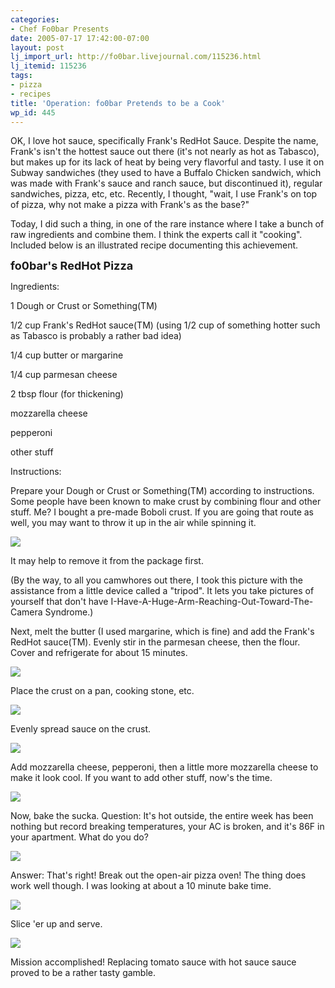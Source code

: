 ```yaml
---
categories:
- Chef Fo0bar Presents
date: 2005-07-17 17:42:00-07:00
layout: post
lj_import_url: http://fo0bar.livejournal.com/115236.html
lj_itemid: 115236
tags:
- pizza
- recipes
title: 'Operation: fo0bar Pretends to be a Cook'
wp_id: 445
---
```

OK, I love hot sauce, specifically Frank's RedHot Sauce. Despite the name, Frank's isn't the hottest sauce out there (it's not nearly as hot as Tabasco), but makes up for its lack of heat by being very flavorful and tasty. I use it on Subway sandwiches (they used to have a Buffalo Chicken sandwich, which was made with Frank's sauce and ranch sauce, but discontinued it), regular sandwiches, pizza, etc, etc. Recently, I thought, "wait, I use Frank's on top of pizza, why not make a pizza with Frank's as the base?"

Today, I did such a thing, in one of the rare instance where I take a bunch of raw ingredients and combine them. I think the experts call it "cooking". Included below is an illustrated recipe documenting this achievement.

<font size="+1"><b>fo0bar's RedHot Pizza</b></font>
  
Ingredients:


  
1 Dough or Crust or Something(TM)
  
1/2 cup Frank's RedHot sauce(TM) (using 1/2 cup of something hotter such as Tabasco is probably a rather bad idea)
  
1/4 cup butter or margarine
  
1/4 cup parmesan cheese
  
2 tbsp flour (for thickening)
  
mozzarella cheese
  
pepperoni
  
other stuff

Instructions:

Prepare your Dough or Crust or Something(TM) according to instructions. Some people have been known to make crust by combining flour and other stuff. Me? I bought a pre-made Boboli crust. If you are going that route as well, you may want to throw it up in the air while spinning it.

![](http://pics.finnie.org/2005/07-17_pizza/scaled/P7170038.JPG)

It may help to remove it from the package first.

(By the way, to all you camwhores out there, I took this picture with the assistance from a little device called a "tripod". It lets you take pictures of yourself that don't have I-Have-A-Huge-Arm-Reaching-Out-Toward-The-Camera Syndrome.)

Next, melt the butter (I used margarine, which is fine) and add the Frank's RedHot sauce(TM). Evenly stir in the parmesan cheese, then the flour. Cover and refrigerate for about 15 minutes.

![](http://pics.finnie.org/2005/07-17_pizza/scaled/P7170039.JPG)

Place the crust on a pan, cooking stone, etc.

![](http://pics.finnie.org/2005/07-17_pizza/scaled/P7170040.JPG)

Evenly spread sauce on the crust.

![](http://pics.finnie.org/2005/07-17_pizza/scaled/P7170041.JPG)

Add mozzarella cheese, pepperoni, then a little more mozzarella cheese to make it look cool. If you want to add other stuff, now's the time.

![](http://pics.finnie.org/2005/07-17_pizza/scaled/P7170042.JPG)

Now, bake the sucka. Question: It's hot outside, the entire week has been nothing but record breaking temperatures, your AC is broken, and it's 86F in your apartment. What do you do?

![](http://pics.finnie.org/2005/07-17_pizza/scaled/P7170043.JPG)

Answer: That's right! Break out the open-air pizza oven! The thing does work well though. I was looking at about a 10 minute bake time.

![](http://pics.finnie.org/2005/07-17_pizza/scaled/P7170044.JPG)

Slice 'er up and serve.

![](http://pics.finnie.org/2005/07-17_pizza/scaled/P7170045.JPG)

Mission accomplished! Replacing tomato sauce with hot sauce sauce proved to be a rather tasty gamble.
